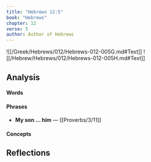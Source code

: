 ```yaml
---
title: "Hebrews 12:5"
book: "Hebrews"
chapter: 12
verse: 5
author: Author of Hebrews
---
```

![[/Greek/Hebrews/012/Hebrews-012-005G.md#Text]]
![[/Hebrew/Hebrews/012/Hebrews-012-005H.md#Text]]

## Analysis

#### Words

#### Phrases
- **My son ... him** — [[Proverbs/3/11]]

#### Concepts

## Reflections
